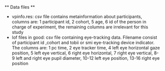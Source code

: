 ** Data files **
* vpinfo.res: csv file contains metainformation about participants, columns are: 1 participant id, 2 cohort, 5 age, 6 id of the person in charge of experiment, the remaining columns are irrelevant for this study
* lof files in good: csv file containing eye-tracking data. Filename consist of participant id ,cohort and tobii or smi eye-tracking device indicator. The columns are: 1 pc time, 2 eye tracker time, 4 left eye horizontal gaze position, 5 left eye vertical, 6 right eye horizontal, 7 right eye vertical, 8-9 left and right eye pupil diameter, 10-12 left eye position, 13-16 right eye position 
